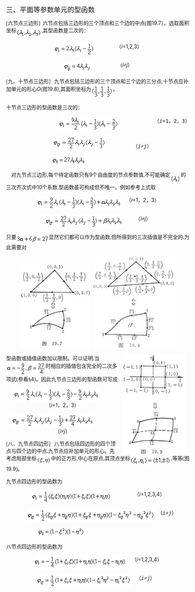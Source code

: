 <div class=Section1>
<p class=MsoNormal align=left style='text-align:left'><span lang=ZH-CN
style='font-size:14.0pt;font-family:宋体_GB2312'>三、平面等参数单元的型函数</span></p>
<p class=MsoNormal align=left style='text-align:left'><span lang=EN-US
style='font-family:宋体_GB2312'>[</span><span lang=ZH-CN style='font-family:宋体_GB2312'>六节点三边形</span><span
lang=EN-US style='font-family:宋体_GB2312'>]&nbsp; </span><span lang=ZH-CN
style='font-family:宋体_GB2312'>六节点包括三边形的三个顶点和三个边的中点</span><span lang=EN-US
style='font-family:宋体_GB2312'>(</span><span lang=ZH-CN style='font-family:宋体_GB2312'>图</span><span
lang=EN-US>19.7</span><span lang=ZH-CN style='font-family:宋体_GB2312'>）。选取面积坐标</span><sub><span
lang=EN-US style='font-family:宋体_GB2312'><img width=69 height=24
src="res/17e9d95da129bdd93c34fb6cc6aaaa52_5935_files/image002.gif"
u1:shapes="_x0000_i1025" align=absmiddle></span></sub><span lang=EN-US
style='font-family:宋体_GB2312'>,</span><span lang=ZH-CN style='font-family:宋体_GB2312'>其型函数是二次的：</span></p>
<p class=MsoNormal align=center style='text-align:center'><sub><span
lang=EN-US style='font-family:宋体_GB2312'><img width=111 height=37
src="res/17e9d95da129bdd93c34fb6cc6aaaa52_5935_files/image004.gif"
u1:shapes="_x0000_i1026" align=absmiddle></span></sub><span lang=EN-US
style='font-family:宋体_GB2312'>&nbsp;&nbsp;&nbsp;&nbsp;&nbsp;&nbsp;&nbsp;&nbsp;&nbsp;&nbsp; &nbsp;&nbsp;&nbsp;&nbsp;&nbsp;
</span><span lang=ZH-CN style='font-family:宋体_GB2312'>（</span><i><span
lang=EN-US>i</span></i><span lang=EN-US>=1,2,3</span><span lang=ZH-CN
style='font-family:宋体_GB2312'>）</span></p>
<p class=MsoNormal align=center style='text-align:center'><sub><span
lang=EN-US style='font-family:宋体_GB2312'><img width=76 height=28
src="res/17e9d95da129bdd93c34fb6cc6aaaa52_5935_files/image006.gif"
u1:shapes="_x0000_i1027" align=absmiddle></span></sub><span lang=EN-US
style='font-family:宋体_GB2312'>&nbsp; &nbsp;&nbsp;&nbsp;&nbsp;&nbsp;&nbsp;&nbsp;&nbsp;&nbsp;&nbsp;&nbsp;&nbsp; &nbsp;&nbsp;&nbsp;&nbsp;&nbsp;&nbsp;&nbsp;&nbsp;(</span><i><span
lang=EN-US>i</span></i><span lang=ZH-CN style='font-family:宋体_GB2312'>≠</span><i><span
lang=EN-US>j</span></i><span lang=ZH-CN style='font-family:宋体_GB2312'>）</span></p>
<p class=MsoNormal align=left style='text-align:left'><span lang=EN-US
style='font-family:宋体_GB2312'>[</span><span lang=ZH-CN style='font-family:宋体_GB2312'>九、十节点三边形</span><span
lang=EN-US style='font-family:宋体_GB2312'>]&nbsp;&nbsp; </span><span lang=ZH-CN
style='font-family:宋体_GB2312'>九节点包括三边形的三个顶点和三个边的三分点</span><span lang=EN-US
style='font-family:宋体_GB2312'>;</span><span lang=ZH-CN style='font-family:宋体_GB2312'>十节点应补加单元的形心</span><i><span
lang=EN-US>O</span></i><span lang=EN-US style='font-family:宋体_GB2312'>(</span><span
lang=ZH-CN style='font-family:宋体_GB2312'>图</span><span lang=EN-US>19.8),</span><span
lang=ZH-CN style='font-family:宋体_GB2312'>其面积坐标为</span><sub><span lang=EN-US
style='font-family:宋体_GB2312'><img width=60 height=37
src="res/17e9d95da129bdd93c34fb6cc6aaaa52_5935_files/image008.gif"
u1:shapes="_x0000_i1028" align=absmiddle></span></sub><span lang=ZH-CN
style='font-family:宋体_GB2312'>。</span></p>
<p class=MsoNormal align=left style='text-align:left'><span lang=ZH-CN
style='font-family:宋体_GB2312'>十节点三边形的型函数是三次的：</span></p>
<pre style='text-align:right' align=right><sub><span lang=EN-US
style='font-family:宋体_GB2312'><img width=164 height=41
src="res/17e9d95da129bdd93c34fb6cc6aaaa52_5935_files/image010.gif"
u1:shapes="_x0000_i1029" align=absmiddle></span></sub><span lang=EN-US
style='font-family:宋体_GB2312'>&nbsp;&nbsp;&nbsp;&nbsp;&nbsp;&nbsp;&nbsp;&nbsp;&nbsp; &nbsp;&nbsp;&nbsp;&nbsp;&nbsp;&nbsp;&nbsp;&nbsp;&nbsp;&nbsp;&nbsp;&nbsp;&nbsp;&nbsp; &nbsp;&nbsp;&nbsp;</span><span
lang=ZH-CN style='font-family:宋体_GB2312'>（</span><i><span lang=EN-US>i</span></i><span
lang=EN-US>=1</span><span lang=ZH-CN style='font-family:宋体_GB2312'>，</span><span
lang=EN-US>2</span><span lang=ZH-CN style='font-family:宋体_GB2312'>，</span><span
lang=EN-US>3</span><span lang=ZH-CN style='font-family:宋体_GB2312'>）</span></pre><pre
align=left><sub><span lang=EN-US style='font-family:宋体_GB2312'>&nbsp;&nbsp;&nbsp;&nbsp;&nbsp;&nbsp;&nbsp;&nbsp;&nbsp;&nbsp;&nbsp;&nbsp;&nbsp;&nbsp;&nbsp;&nbsp;&nbsp;&nbsp;&nbsp;&nbsp;&nbsp;&nbsp;&nbsp;&nbsp;&nbsp;&nbsp;&nbsp;&nbsp;&nbsp;&nbsp;&nbsp;&nbsp;&nbsp;&nbsp;&nbsp;&nbsp;&nbsp;&nbsp;&nbsp;&nbsp;&nbsp;&nbsp;&nbsp; <img
width=145 height=37 src="res/17e9d95da129bdd93c34fb6cc6aaaa52_5935_files/image012.gif"
u1:shapes="_x0000_i1030"></span></sub><span lang=EN-US style='font-family:宋体_GB2312'>&nbsp;&nbsp;&nbsp;&nbsp;&nbsp;&nbsp;&nbsp;&nbsp;&nbsp;&nbsp;&nbsp;&nbsp; &nbsp;&nbsp;&nbsp;&nbsp;&nbsp;&nbsp;&nbsp;&nbsp;</span><span
lang=ZH-CN style='font-family:宋体_GB2312'>（</span><i><span lang=EN-US>i</span></i><span
lang=ZH-CN style='font-family:宋体_GB2312'>≠</span><i><span lang=EN-US>j</span></i><span
lang=ZH-CN style='font-family:宋体_GB2312'>）</span></pre><pre align=left><sub><span
lang=EN-US style='font-family:宋体_GB2312'>&nbsp;&nbsp;&nbsp;&nbsp;&nbsp;&nbsp;&nbsp;&nbsp;&nbsp;&nbsp;&nbsp;&nbsp;&nbsp;&nbsp;&nbsp;&nbsp;&nbsp;&nbsp;&nbsp;&nbsp;&nbsp;&nbsp;&nbsp;&nbsp;&nbsp;&nbsp;&nbsp;&nbsp;&nbsp;&nbsp;&nbsp;&nbsp;&nbsp;&nbsp;&nbsp;&nbsp;&nbsp;&nbsp;&nbsp;&nbsp;&nbsp;&nbsp; <img
width=92 height=24 src="res/17e9d95da129bdd93c34fb6cc6aaaa52_5935_files/image014.gif"
u1:shapes="_x0000_i1031"></span></sub></pre>
<p class=MsoNormal><span lang=EN-US style='font-family:宋体_GB2312'>&nbsp;&nbsp;&nbsp;
</span><span lang=ZH-CN style='font-family:宋体_GB2312'>对九节点三边形</span><span
lang=EN-US style='font-family:宋体_GB2312'>,</span><span lang=ZH-CN
style='font-family:宋体_GB2312'>每个待定函数只有</span><span lang=EN-US>9</span><span
lang=ZH-CN style='font-family:宋体_GB2312'>个自由度的节点参数值</span><span lang=EN-US
style='font-family:宋体_GB2312'>,</span><span lang=ZH-CN style='font-family:宋体_GB2312'>不可能确定</span><sub><span
lang=EN-US style='font-family:宋体_GB2312'><img width=29 height=24
src="res/17e9d95da129bdd93c34fb6cc6aaaa52_5935_files/image016.gif"
u1:shapes="_x0000_i1039" align=texttop></span></sub><span lang=ZH-CN
style='font-family:宋体_GB2312'>的三次齐次式中</span><span lang=EN-US>10</span><span
lang=ZH-CN style='font-family:宋体_GB2312'>个系数</span><span lang=EN-US
style='font-family:宋体_GB2312'>,</span><span lang=ZH-CN style='font-family:宋体_GB2312'>型函数虽可构成但不唯一。例如参考上式取</span></p>
<p class=MsoNormal align=center style='text-align:center'><sub><span
lang=EN-US style='font-family:宋体_GB2312'><img width=231 height=37
src="res/17e9d95da129bdd93c34fb6cc6aaaa52_5935_files/image018.gif"
u1:shapes="_x0000_i1040" align=absmiddle></span></sub><span lang=EN-US
style='font-family:宋体_GB2312'>&nbsp;&nbsp;&nbsp; </span><span lang=ZH-CN
style='font-family:宋体_GB2312'>（</span><i><span lang=EN-US>i</span></i><span
lang=EN-US>=1</span><span lang=ZH-CN style='font-family:宋体_GB2312'>，</span><span
lang=EN-US>2</span><span lang=ZH-CN style='font-family:宋体_GB2312'>，</span><span
lang=EN-US>3</span><span lang=ZH-CN style='font-family:宋体_GB2312'>）</span></p>
<p class=MsoNormal align=center style='text-align:center'><sub><span
lang=EN-US style='font-family:宋体_GB2312'><img width=212 height=37
src="res/17e9d95da129bdd93c34fb6cc6aaaa52_5935_files/image020.gif"
u1:shapes="_x0000_i1041" align=absmiddle></span></sub><span lang=EN-US
style='font-family:宋体_GB2312'>&nbsp;&nbsp;&nbsp;&nbsp;&nbsp;&nbsp;&nbsp;&nbsp;&nbsp;
</span><span lang=ZH-CN style='font-family:宋体_GB2312'>（</span><i><span
lang=EN-US>i</span></i><span lang=ZH-CN style='font-family:宋体_GB2312'>≠</span><i><span
lang=EN-US>j</span></i><span lang=ZH-CN style='font-family:宋体_GB2312'>）</span></p>
<p class=MsoNormal><span lang=ZH-CN style='font-family:宋体_GB2312'>只要</span><sub><span
lang=EN-US style='font-family:宋体_GB2312'><img width=89 height=21
src="res/17e9d95da129bdd93c34fb6cc6aaaa52_5935_files/image022.gif"
u1:shapes="_x0000_i1042" align=absmiddle></span></sub><span lang=ZH-CN
style='font-family:宋体_GB2312'>显然它们都可以作为型函数</span><span lang=EN-US
style='font-family:宋体_GB2312'>,</span><span lang=ZH-CN style='font-family:宋体_GB2312'>但所得到的三次插值是不完全的</span><span
lang=EN-US style='font-family:宋体_GB2312'>,</span><span lang=ZH-CN
style='font-family:宋体_GB2312'>为此需要对</span></p>
<p class=MsoNormal align=center style='text-align:center'><span lang=EN-US
style='font-family:宋体_GB2312'><img width=194 height=227
src="res/17e9d95da129bdd93c34fb6cc6aaaa52_5935_files/image024.jpg"
u1:shapes="_x0000_i1043">&nbsp; </span><span lang=EN-US><img width=228
height=251 src="res/17e9d95da129bdd93c34fb6cc6aaaa52_5935_files/image026.jpg"
u1:shapes="_x0000_i1044"></span></p>
<p class=MsoNormal align=left style='text-align:left'><img width=171
height=272 src="res/17e9d95da129bdd93c34fb6cc6aaaa52_5935_files/image028.jpg"
align=right hspace=12 u1:shapes="_x0000_s1026"><span lang=ZH-CN
style='font-family:宋体_GB2312'>型函数或插值函数加以限制。可以证明</span><span lang=EN-US
style='font-family:宋体_GB2312'>,</span><span lang=ZH-CN style='font-family:宋体_GB2312'>当</span><sub><span
lang=EN-US style='font-family:宋体_GB2312'><img width=108 height=37
src="res/17e9d95da129bdd93c34fb6cc6aaaa52_5935_files/image030.gif"
u1:shapes="_x0000_i1045" align=absmiddle></span></sub><span lang=ZH-CN
style='font-family:宋体_GB2312'>时相应的插值包含完全的二次多项式</span><span lang=EN-US
style='font-family:宋体_GB2312'>(</span><span lang=ZH-CN style='font-family:宋体_GB2312'>参看§</span><span
lang=EN-US>4</span><span lang=EN-US style='font-family:宋体_GB2312'>)</span><span
lang=ZH-CN style='font-family:宋体_GB2312'>。因此九节点三边形的型函数可写成</span></p>
<p class=MsoNormal align=center style='text-align:center'><sub><span
lang=EN-US style='font-family:宋体_GB2312'><img width=235 height=37
src="res/17e9d95da129bdd93c34fb6cc6aaaa52_5935_files/image032.gif"
u1:shapes="_x0000_i1046" align=absmiddle></span></sub><span lang=EN-US
style='font-family:宋体_GB2312'>&nbsp;&nbsp;&nbsp;&nbsp;&nbsp;&nbsp;&nbsp;&nbsp;&nbsp;&nbsp;
</span><span lang=ZH-CN style='font-family:宋体_GB2312'>（</span><i><span
lang=EN-US>i</span></i><span lang=EN-US>=1</span><span lang=ZH-CN
style='font-family:宋体_GB2312'>，</span><span lang=EN-US>2</span><span
lang=ZH-CN style='font-family:宋体_GB2312'>，</span><span lang=EN-US>3</span><span
lang=ZH-CN style='font-family:宋体_GB2312'>）</span></p>
<p class=MsoNormal align=center style='text-align:center'><sub><span
lang=EN-US style='font-family:宋体_GB2312'><img width=224 height=37
src="res/17e9d95da129bdd93c34fb6cc6aaaa52_5935_files/image034.gif"
u1:shapes="_x0000_i1047" align=absmiddle></span></sub><span lang=EN-US
style='font-family:宋体_GB2312'>&nbsp;&nbsp;&nbsp;&nbsp;&nbsp;&nbsp;&nbsp;&nbsp;&nbsp;&nbsp;&nbsp;&nbsp;&nbsp;&nbsp;&nbsp;&nbsp;
</span><span lang=ZH-CN style='font-family:宋体_GB2312'>（</span><i><span
lang=EN-US>i</span></i><span lang=ZH-CN style='font-family:宋体_GB2312'>≠</span><i><span
lang=EN-US>j</span></i><span lang=ZH-CN style='font-family:宋体_GB2312'>）</span></p>
<p class=MsoNormal align=left style='text-align:left'><span lang=EN-US
style='font-family:宋体_GB2312'>[</span><span lang=ZH-CN style='font-family:宋体_GB2312'>八、九节点四边形</span><span
lang=EN-US style='font-family:宋体_GB2312'>]&nbsp;&nbsp; </span><span lang=ZH-CN
style='font-family:宋体_GB2312'>八节点包括四边形的四个顶点与四个边的中点</span><span lang=EN-US
style='font-family:宋体_GB2312'>,</span><span lang=ZH-CN style='font-family:宋体_GB2312'>九节点应补加单元的形心。先考虑局部坐标</span><sub><span
lang=EN-US style='font-family:宋体_GB2312'><img width=39 height=19
src="res/17e9d95da129bdd93c34fb6cc6aaaa52_5935_files/image036.gif"
u1:shapes="_x0000_i1048" align=absmiddle></span></sub><span lang=ZH-CN
style='font-family:宋体_GB2312'>中的正方形</span><span lang=EN-US style='font-family:
宋体_GB2312'>,</span><span lang=ZH-CN style='font-family:宋体_GB2312'>中心在原点</span><span
lang=EN-US style='font-family:宋体_GB2312'>,</span><span lang=ZH-CN
style='font-family:宋体_GB2312'>其顶点坐标</span><sub><span lang=EN-US
style='font-family:宋体_GB2312'><img width=112 height=24
src="res/17e9d95da129bdd93c34fb6cc6aaaa52_5935_files/image038.gif"
u1:shapes="_x0000_i1049" align=absmiddle></span></sub><span lang=EN-US
style='font-family:宋体_GB2312'>,</span><span lang=ZH-CN style='font-family:宋体_GB2312'>等等</span><span
lang=EN-US style='font-family:宋体_GB2312'>(</span><span lang=ZH-CN
style='font-family:宋体_GB2312'>图</span><span lang=EN-US>19.9</span><span
lang=EN-US style='font-family:宋体_GB2312'>)</span><span lang=ZH-CN
style='font-family:宋体_GB2312'>。</span></p>
<p class=MsoNormal align=left style='text-align:left'><span lang=ZH-CN
style='font-family:宋体_GB2312'>九节点四边形的型函数为</span></p>
<p class=MsoNormal align=center style='text-align:center'><sub><span
lang=EN-US style='font-family:宋体_GB2312'><img width=219 height=37
src="res/17e9d95da129bdd93c34fb6cc6aaaa52_5935_files/image040.gif"
u1:shapes="_x0000_i1050" align=absmiddle></span></sub><span lang=EN-US
style='font-family:宋体_GB2312'>&nbsp;&nbsp;&nbsp;&nbsp;&nbsp;&nbsp;&nbsp;&nbsp;&nbsp;&nbsp;&nbsp;&nbsp;&nbsp;&nbsp;&nbsp;&nbsp;&nbsp;
</span><span lang=ZH-CN style='font-family:宋体_GB2312'>（</span><i><span
lang=EN-US>i</span></i><span lang=EN-US>=1,2,3,4</span><span lang=ZH-CN
style='font-family:宋体_GB2312'>）</span></p>
<pre><span lang=EN-US style='font-family:宋体_GB2312'>&nbsp;&nbsp;&nbsp;&nbsp;&nbsp;&nbsp; <sub>&nbsp;&nbsp;&nbsp;&nbsp;&nbsp;&nbsp;&nbsp;&nbsp;&nbsp;&nbsp;&nbsp;<img
width=351 height=37 src="res/17e9d95da129bdd93c34fb6cc6aaaa52_5935_files/image042.gif"
u1:shapes="_x0000_i1051" align=absmiddle></sub>&nbsp;&nbsp;</span><span
lang=ZH-CN style='font-family:宋体_GB2312'>（</span><i><span lang=EN-US>i</span></i><span
lang=ZH-CN style='font-family:宋体_GB2312'>≠</span><i><span lang=EN-US>j</span></i><span
lang=ZH-CN style='font-family:宋体_GB2312'>）</span></pre><pre><span lang=EN-US
style='font-family:宋体_GB2312'>&nbsp;&nbsp;&nbsp;&nbsp;&nbsp;&nbsp; <sub>&nbsp;&nbsp;&nbsp;&nbsp;&nbsp;&nbsp;&nbsp;&nbsp;&nbsp;&nbsp;&nbsp;&nbsp;&nbsp;&nbsp;&nbsp;&nbsp;&nbsp;&nbsp;&nbsp;&nbsp;&nbsp;<img
width=129 height=25 src="res/17e9d95da129bdd93c34fb6cc6aaaa52_5935_files/image044.gif"
u1:shapes="_x0000_i1052"></sub></span></pre>
<p class=MsoNormal align=left style='text-align:left'><span lang=ZH-CN
style='font-family:宋体_GB2312'>八节点四边形的型函数为</span></p>
<p class=MsoNormal align=center style='text-align:center'><sub><span
lang=EN-US style='font-family:宋体_GB2312'><img width=253 height=37
src="res/17e9d95da129bdd93c34fb6cc6aaaa52_5935_files/image046.gif"
u1:shapes="_x0000_i1053" align=absmiddle></span></sub><span lang=EN-US
style='font-family:宋体_GB2312'>&nbsp;&nbsp;&nbsp; </span><span lang=ZH-CN
style='font-family:宋体_GB2312'>（</span><i><span lang=EN-US>i</span></i><span
lang=EN-US>=1,2,3,4</span><span lang=ZH-CN style='font-family:宋体_GB2312'>）</span></p>
<pre><span lang=EN-US style='font-family:宋体_GB2312'>&nbsp;&nbsp;&nbsp;&nbsp;&nbsp;&nbsp;&nbsp;&nbsp;&nbsp;&nbsp;&nbsp; <sub>&nbsp;&nbsp;&nbsp;&nbsp;&nbsp;&nbsp;&nbsp;&nbsp;&nbsp;&nbsp;&nbsp;&nbsp;&nbsp;&nbsp;<img
width=259 height=37 src="res/17e9d95da129bdd93c34fb6cc6aaaa52_5935_files/image048.gif"
u1:shapes="_x0000_i1054" align=absmiddle></sub>&nbsp;&nbsp;&nbsp;&nbsp;</span><span
lang=ZH-CN style='font-family:宋体_GB2312'>（</span><i><span lang=EN-US>i</span></i><span
lang=ZH-CN style='font-family:宋体_GB2312'>≠</span><i><span lang=EN-US>j</span></i><span
lang=ZH-CN style='font-family:宋体_GB2312'>）</span></pre></div>